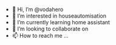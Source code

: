 - 👋 Hi, I’m @vodahero
- 👀 I’m interested in houseautomisation
- 🌱 I’m currently learning home assistant
- 💞️ I’m looking to collaborate on 
- 📫 How to reach me ...

<!---
vodahero/vodahero is a ✨ special ✨ repository because its `README.md` (this file) appears on your GitHub profile.
You can click the Preview link to take a look at your changes.
--->
